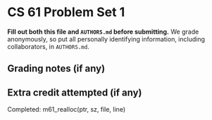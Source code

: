 CS 61 Problem Set 1
===================

**Fill out both this file and `AUTHORS.md` before submitting.** We grade
anonymously, so put all personally identifying information, including
collaborators, in `AUTHORS.md`.

Grading notes (if any)
----------------------


Extra credit attempted (if any)
-------------------------------
Completed: 
m61_realloc(ptr, sz, file, line)


